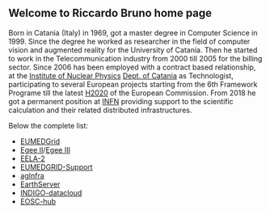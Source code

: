 ## Welcome to Riccardo Bruno home page

Born in Catania (Italy) in 1969, got a master degree in Computer Science in 1999. Since the degree he worked as researcher in the field of computer vision and augmented reality for the University of Catania. Then he started to work in the Telecommunication industry from 2000 till 2005 for the billing sector. Since 2006 has been employed with a contract based relationship, at the [Institute of Nuclear Physics][INFN] [Dept. of Catania][INFNCT] as Technologist, participating to several European projects starting from the 6th Framework Programe till the latest [H2020][H2020] of the European Commission. From 2018 he got a permanent position at [INFN][INFN] providing support to the scientific calculation and their related distributed infrastructures.

Below the complete list:

* [EUMEDGrid][EUMED]
* [Egee II][EGEEII]/[Egee III][EGEEIII]
* [EELA-2][EELA2]
* [EUMEDGRID-Support][EUMEDSUP]
* [agInfra][AGINFRA]
* [EarthServer][EARTHSRV]
* [INDIGO-datacloud][INDIGODC]
* [EOSC-hub][EOSCHUB]

[INFN]: http://home.infn.it/it/
[INFNCT]: https://www.ct.infn.it/it/
[EUMED]: https://cordis.europa.eu/project/rcn/80128/factsheet/en
[EGEEII]: https://cordis.europa.eu/project/rcn/99189/factsheet/en
[EGEEIII]: https://cordis.europa.eu/project/rcn/87264/en
[EGEE]: https://eu-egee-org.web.cern.ch/eu-egee-org/index.html
[EELA2]: https://cordis.europa.eu/project/rcn/86622/factsheet/en
[EUMEDSUP]: https://cordis.europa.eu/project/rcn/93822/factsheet/en
[AGINFRA]: https://cordis.europa.eu/project/rcn/100730/factsheet/en
[EARTHSRV]: https://cordis.europa.eu/project/rcn/99766/en
[H2020]: https://ec.europa.eu/programmes/horizon2020/en/what-horizon-2020
[INDIGODC]: https://cordis.europa.eu/project/rcn/194882/factsheet/en
[EOSCHUB]: https://www.eosc-hub.eu